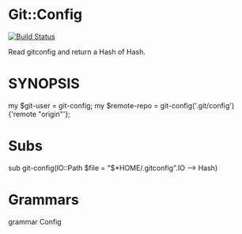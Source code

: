 # Git::Config
[![Build Status](https://travis-ci.org/gfldex/perl6-git-config.svg?branch=master)](https://travis-ci.org/gfldex/perl6-git-config)

Read gitconfig and return a Hash of Hash.

# SYNOPSIS

   my $git-user = git-config<user><name>;
   my $remote-repo = git-config('.git/config'){'remote "origin"'}<url>;

# Subs

   sub git-config(IO::Path $file = "$*HOME/.gitconfig".IO --> Hash)

# Grammars
   
   grammar Config
